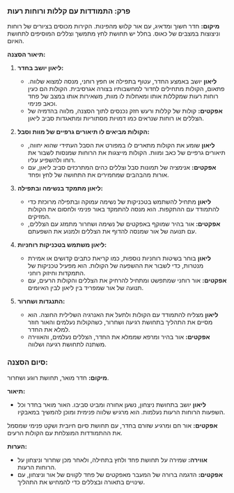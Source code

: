 ### **פרק: התמודדות עם קללות ורוחות רעות**

**מיקום:** חדר חשוך ומדאיג, עם אור קלוש מהפינות. הקירות מכוסים בציורים של רוחות וניצוצות במצבים של כאוס. בחלל יש תחושת לחץ מתמשך וצללים המוסיפים לתחושת האיום.

**תיאור הסצנה:**

1. **ליאון יושב בחדר:**
   - **ליאון** יושב באמצע החדר, עטוף בתפילה או חפץ רוחני, מנסה למצוא שלווה. פתאום, הקולות מתחילים לחדור למחשבותיו בצורה אגרסיבית. הקולות הם כעין רוחות רעות שמקללות אותו ומאחלות לו מוות, משאירות אותו במצב של פחד וכאב פנימי.
   - **אפקטים:** קולות של קללות ורעש חזק נכנסים לתוך הסצנה, מלווה בהדמיה של הצללים או רוחות שנראים כמו דמויות מסתוריות ומתאגדות סביב ליאון.

2. **הקולות מביאים לו תיאורים גרפיים של מוות וסבל:**
   - **ליאון** שומע את הקולות מתארים לו במפורט את הסבל העתידי שהוא יחווה, תיאורים גרפיים של כאב ומוות. הקולות מייצגות את הרוחות שמנסות לשבור את רוחו ולהשפיע עליו.
   - **אפקטים:** אנימציה של תמונות סבל וצללים כהים המתרכזים סביב ליאון, עם אורות מהבהבים שמחמירים את התחושה של לחץ ופחד.

3. **ליאון מתמקד בנשימה ובתפילה:**
   - **ליאון** מתחיל להשתמש בטכניקות של נשימה עמוקה ובתפילה מרוכזת כדי להתמודד עם ההתקפות. הוא מנסה להתמקד באור פנימי ולחסום את הקולות המזיקים.
   - **אפקטים:** אור בהיר שמוקף באפקטים של נשימה ושחרור מתמזג עם הצללים, עם תנועה של אור שמנסה להדוף את הצללים ולמנוע את השפעתם.

4. **ליאון משתמש בטכניקות רוחניות:**
   - **ליאון** בוחר בשיטות רוחניות נוספות, כמו קריאת כתבים קדושים או אמירת מנטרות, כדי לשבור את ההשפעה של הקולות. הוא מפעיל טכניקות של התמקדות וחיזוק רוחני.
   - **אפקטים:** אור רוחני שמתפשט ומתחיל להרחיק את הצללים והקולות הרעים, עם תנועה של אור שמפריד בין ליאון לבין האיומים.

5. **התנגדות ושחרור:**
   - **ליאון** מצליח להתמודד עם הקולות ולתעל את האנרגיה השלילית החוצה. הוא מסיים את התהליך בתחושת רגיעה ושחרור, כשהקולות נעלמים והאור חוזר למלא את החדר.
   - **אפקטים:** אור בהיר ומרפא שממלא את החדר, הצללים נעלמים, והאווירה משתנה לתחושת רגיעה ושלווה.

### **סיום הסצנה:**

**מיקום:** חדר מואר, תחושת רוגע ושחרור.

**תיאור:**

- **ליאון** יושב בתחושת ניצחון, נשען אחורה ומביט סביבו. האור מואר בחדר וכל השפעות הרוחות הרעות נעלמות. הוא מרגיש שלווה פנימית ומוכן להמשיך במאבקיו.

**אפקטים:** אור חם ומרגיע שזורם בחדר, עם תחושת סיום חיובית ושקט פנימי שמסמל את ההתמודדות המוצלחת עם הקולות הרעים.

**הערות:**

- **אווירה:** שמירה על תחושת פחד ולחץ בתחילה, ולאחר מכן שחרור וניצחון על הרוחות הרעות.
- **אפקטים:** הדגמה ברורה של המעבר מאפקטים של פחד לקווים של אור וניצחון, עם שינויים בתאורה ובצללים כדי להמחיש את התהליך.
